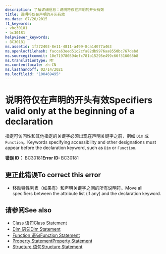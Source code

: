 ```yaml
---
description: 了解详细信息：说明符仅在声明的开头有效
title: 说明符仅在声明的开头有效
ms.date: 07/20/2015
f1_keywords:
- vbc30181
- bc30181
helpviewer_keywords:
- BC30181
ms.assetid: 1f272403-8e11-4811-a499-8ca14077a463
ms.openlocfilehash: facca63eed51c2cfa82db9976aa8550bc767debd
ms.sourcegitcommit: 10e719780594efc781b15295e499c66f316068b8
ms.translationtype: MT
ms.contentlocale: zh-CN
ms.lasthandoff: 02/14/2021
ms.locfileid: "100469495"
---
```

# <a name="specifiers-valid-only-at-the-beginning-of-a-declaration"></a><span data-ttu-id="b72ad-103">说明符仅在声明的开头有效</span><span class="sxs-lookup"><span data-stu-id="b72ad-103">Specifiers valid only at the beginning of a declaration</span></span>

<span data-ttu-id="b72ad-104">指定可访问性和其他指定的关键字必须出现在声明关键字之前，例如 `Dim` 或 `Function`。</span><span class="sxs-lookup"><span data-stu-id="b72ad-104">Keywords specifying accessibility and other designations must appear before the declaration keyword, such as `Dim` or `Function`.</span></span>  
  
 <span data-ttu-id="b72ad-105">**错误 ID：** BC30181</span><span class="sxs-lookup"><span data-stu-id="b72ad-105">**Error ID:** BC30181</span></span>  
  
## <a name="to-correct-this-error"></a><span data-ttu-id="b72ad-106">更正此错误</span><span class="sxs-lookup"><span data-stu-id="b72ad-106">To correct this error</span></span>  
  
- <span data-ttu-id="b72ad-107">移动特性列表（如果有）和声明关键字之间的所有说明符。</span><span class="sxs-lookup"><span data-stu-id="b72ad-107">Move all specifiers between the attribute list (if any) and the declaration keyword.</span></span>  
  
## <a name="see-also"></a><span data-ttu-id="b72ad-108">请参阅</span><span class="sxs-lookup"><span data-stu-id="b72ad-108">See also</span></span>

- [<span data-ttu-id="b72ad-109">Class 语句</span><span class="sxs-lookup"><span data-stu-id="b72ad-109">Class Statement</span></span>](../language-reference/statements/class-statement.md)
- [<span data-ttu-id="b72ad-110">Dim 语句</span><span class="sxs-lookup"><span data-stu-id="b72ad-110">Dim Statement</span></span>](../language-reference/statements/dim-statement.md)
- [<span data-ttu-id="b72ad-111">Function 语句</span><span class="sxs-lookup"><span data-stu-id="b72ad-111">Function Statement</span></span>](../language-reference/statements/function-statement.md)
- [<span data-ttu-id="b72ad-112">Property Statement</span><span class="sxs-lookup"><span data-stu-id="b72ad-112">Property Statement</span></span>](../language-reference/statements/property-statement.md)
- [<span data-ttu-id="b72ad-113">Structure 语句</span><span class="sxs-lookup"><span data-stu-id="b72ad-113">Structure Statement</span></span>](../language-reference/statements/structure-statement.md)
